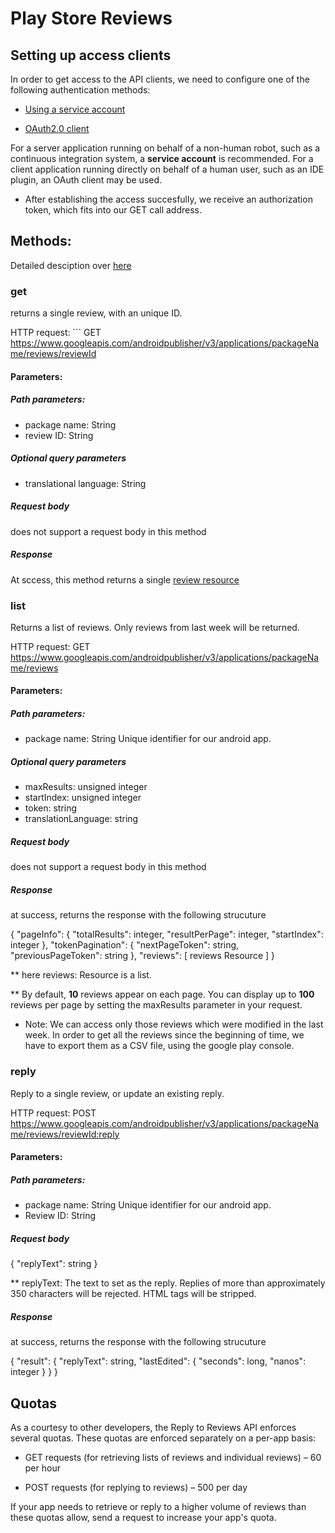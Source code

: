 # Play Store Reviews 

## Setting up access clients

In order to get access to the API clients, we need to configure one of the following authentication methods:

* [Using a service account](https://developers.google.com/android-publisher/getting_started#using_a_service_account)

* [OAuth2.0 client](https://developers.google.com/android-publisher/getting_started#using_oauth_clients)

For a server application running on behalf of a non-human robot, such as a continuous integration system, a **service account** is recommended. 
For a client application running directly on behalf of a human user, such as an IDE plugin, an OAuth client may be used.

* After establishing the access succesfully, we receive an authorization token, which fits into our GET call address.
 
 ## Methods: 
 
 Detailed desciption over [here](https://developers.google.com/resources/api-libraries/documentation/androidpublisher/v2/python/latest/androidpublisher_v2.reviews.html)
 
 ### get 
 returns a single review, with an unique ID.
 
 HTTP request: ``` GET https://www.googleapis.com/androidpublisher/v3/applications/packageName/reviews/reviewId

 #### Parameters: 
 
 ##### Path parameters: 
 * package name: String
 * review ID: String

 ##### Optional query parameters
 * translational language: String
 
 ##### Request body
 does not support a request body in this method
 
 ##### Response
 At sccess, this method returns a single [review resource](https://developers.google.com/android-publisher/api-ref/reviews#resource)
 
 ### list
 Returns a list of reviews. Only reviews from last week will be returned.

 HTTP request: GET https://www.googleapis.com/androidpublisher/v3/applications/packageName/reviews

 #### Parameters: 
 
 ##### Path parameters: 
 * package name: String
    Unique identifier for our android app.
 
 ##### Optional query parameters
 * maxResults: unsigned integer	
 * startIndex: unsigned integer	
 * token: string	
 * translationLanguage: string

 ##### Request body
 does not support a request body in this method
 
 ##### Response
 at success, returns the response with the following strucuture
 
 {
  "pageInfo": {
    "totalResults": integer,
    "resultPerPage": integer,
    "startIndex": integer
  },
  "tokenPagination": {
    "nextPageToken": string,
    "previousPageToken": string
  },
  "reviews": [
    reviews Resource
  ]
}

** here reviews: Resource is a list.

** By default, **10** reviews appear on each page. 
You can display up to **100** reviews per page by setting the maxResults parameter in your request.

* Note: We can access only those reviews which were modified in the last week. In order to get all the reviews since the beginning of time,
we have to export them as a CSV file, using the google play console.

### reply
 Reply to a single review, or update an existing reply.

 HTTP request: POST https://www.googleapis.com/androidpublisher/v3/applications/packageName/reviews/reviewId:reply

 #### Parameters: 
 
 ##### Path parameters: 
 * package name: String
    Unique identifier for our android app.
 * Review ID: String

 ##### Request body
  {
    "replyText": string
  }
  
  ** replyText: The text to set as the reply. Replies of more than approximately 350 characters will be rejected. HTML tags will be stripped.
 
 ##### Response
 at success, returns the response with the following strucuture
 
 {
  "result": {
    "replyText": string,
    "lastEdited": {
      "seconds": long,
      "nanos": integer
    }
  }
}


## Quotas

As a courtesy to other developers, the Reply to Reviews API enforces several quotas. These quotas are enforced separately on a per-app basis:

* GET requests (for retrieving lists of reviews and individual reviews) – 60 per hour

* POST requests (for replying to reviews) – 500 per day

If your app needs to retrieve or reply to a higher volume of reviews than these quotas allow, send a request to increase your app's quota.


